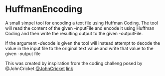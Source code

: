 # HuffmanEncoding

A small simpel tool for encoding a text file using Huffman Coding. The tool will read the content of the given -*i*nputFile and encode it using Huffman Coding and then write the resulting output to the given -*o*utputFile.

If the argument -*d*ecode is given the tool will instead attempt to decode the value in the input file to the original text value and write that value to the given -*o*utput file

This was created by inspiration from the coding challeng posed by @JohnCricket [@JohnCricket](https://www.github.com/JohnCrickett/JohnCrickett)  [link](https://codingchallenges.fyi/challenges/challenge-huffman)

